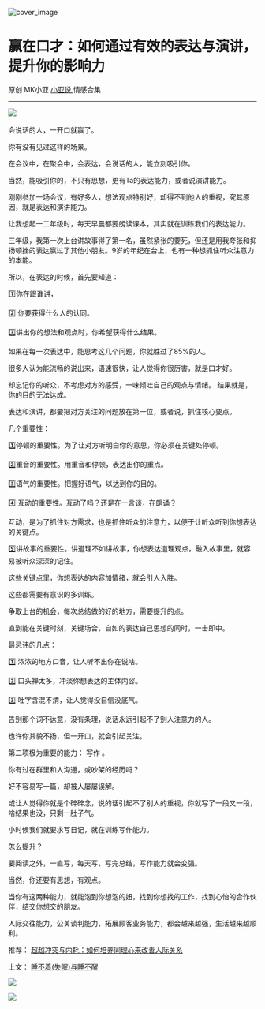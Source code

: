 ![cover_image](https://mmbiz.qpic.cn/mmbiz_jpg/A8SKDch4cJEicf5ejFuIR4niahrwialtAO3v1O1LW9k8WebiamrREkvDfXyhTpgXJrtzSEfUTdAzXRZSDP3pcs07rA/0?wx_fmt=jpeg)

#  赢在口才：如何通过有效的表达与演讲，提升你的影响力

原创  MK小亚  [ 小亚说 ](https://mp.weixin.qq.com/mp/appmsgalbum?__biz=MzUxNDAwNTk0MQ==&action=getalbum&album_id=1708248415014289409#wechat_redirect) 情感合集

__ _ _ _ _

![](https://mmbiz.qpic.cn/mmbiz_jpg/A8SKDch4cJEicf5ejFuIR4niahrwialtAO34mx3u2gQLgEtMg3JYJrFUQYPga5zOr4NGz7hKLKRB4qbiba8yJM8ERQ/640?wx_fmt=jpeg)
​

  

会说话的人，一开口就赢了。

  

你有没有见过这样的场景。

在会议中，在聚会中，会表达，会说话的人，能立刻吸引你。

  

当然，能吸引你的，不只有思想，更有Ta的表达能力，或者说演讲能力。

  

刚刚参加一场会议，有好多人，想法观点特别好，却得不到他人的重视，究其原因，就是表达和演讲能力。

  

让我想起一二年级时，每天早晨都要朗读课本，其实就在训练我们的表达能力。

  

三年级，我第一次上台讲故事得了第一名，虽然紧张的要死，但还是用我夸张和抑扬顿挫的表达赢过了其他小朋友。9岁的年纪在台上，也有一种想抓住听众注意力的本能。

  

所以，在表达的时候，首先要知道：

  

1️⃣你在跟谁讲，

2️⃣  你要获得什么人的认同。

3️⃣讲出你的想法和观点时，你希望获得什么结果。

  

如果在每一次表达中，能思考这几个问题，你就胜过了85%的人。

  

很多人认为能流畅的说出来，语速很快，让人觉得你很厉害，就是口才好。

却忘记你的听众，不考虑对方的感受，一味倾吐自己的观点与情绪。  结果就是，你的目的无法达成。

  

表达和演讲，都要把对方关注的问题放在第一位，或者说，抓住核心要点。

  

几个重要性：

  

1️⃣停顿的重要性。为了让对方听明白你的意思，你必须在关键处停顿。

  

2️⃣重音的重要性。用重音和停顿，表达出你的重点。

  

3️⃣语气的重要性。把握好语气，以达到你的目的。

  

4️⃣  互动的重要性。互动了吗？还是在一言谈，在朗诵？

互动，是为了抓住对方需求，也是抓住听众的注意力，以便于让听众听到你想表达的关键点。

  

5️⃣讲故事的重要性。讲道理不如讲故事，你想表达道理观点，融入故事里，就容易被听众深深的记住。

  

这些关键点里，你想表达的内容加情绪，就会引人入胜。

  

这些都需要有意识的多训练。

争取上台的机会，每次总结做的好的地方，需要提升的点。

  

直到能在关键时刻，关键场合，自如的表达自己思想的同时，一击即中。

  

最忌讳的几点：

  

1️⃣  浓浓的地方口音，让人听不出你在说啥。  

2️⃣ 口头禅太多，冲淡你想表达的主体内容。

3️⃣  吐字含混不清，让人觉得没自信没底气。

  

告别那个词不达意，没有条理，说话永远引起不了别人注意力的人。

  

也许你其貌不扬，但一开口，就会引起关注。

  

第二项极为重要的能力：  写作  。

  

你有过在群里和人沟通，或吵架的经历吗？

好不容易写一篇，却被人屡屡误解。

或让人觉得你就是个碎碎念，说的话引起不了别人的重视，你就写了一段又一段，啥结果也没，只剩一肚子气。

  

小时候我们就要求写日记，就在训练写作能力。

  

怎么提升？

要阅读之外，一直写，每天写，写完总结，写作能力就会变强。

当然，你还要有思想，有观点。

  

当你有这两种能力，就能泡到你想泡的妞，找到你想找的工作，找到心怡的合作伙伴，结交你想交的朋友。

  

人际交往能力，公关谈判能力，拓展顾客业务能力，都会越来越强，生活越来越顺利。

  

  

推荐： [ 超越冲突与内耗：如何培养同理心来改善人际关系
](https://mp.weixin.qq.com/s?__biz=MzUxNDAwNTk0MQ==&mid=2247484935&idx=1&sn=a03a0bd6571008275d9f7641ccd442c2&scene=21#wechat_redirect)

上文：  [ 睡不着(失眠)与睡不醒
](https://mp.weixin.qq.com/s?__biz=MzUxNDAwNTk0MQ==&mid=2247484983&idx=1&sn=5480cd343a52a394167d0cfb96964ab8&scene=21#wechat_redirect)

![](https://mmbiz.qpic.cn/mmbiz_gif/b96CibCt70iaZ7Bia3Wm91cEuWhERXfCYjTia9tf7aMjVBNRETSa2NpGjCV6tyNvgCLos8LBgwEgxcwaIw8zdOsG7A/640?wx_fmt=gif)

![](https://mmbiz.qpic.cn/mmbiz_jpg/A8SKDch4cJEicCnqTxiatgGquhIicZ1wJ1Dth5YOOzoYV7U4N3HmiaO0vVAzjOpBVdtF0gnL632Fc7HqiaDmgveQDEw/640?wx_fmt=jpeg)
